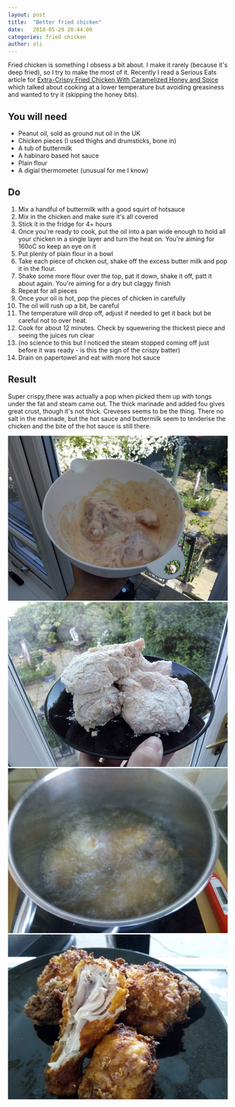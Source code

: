 ```yaml
---
layout: post
title:  "Better fried chicken"
date:   2018-05-29 20:44:00
categories: fried chicken 
author: oli
---
```


Fried chicken is something I obsess a bit about.  I make it rarely (because it's deep fried), so I try to make the most of it.  Recently I read a Serious Eats article for [Extra-Crispy Fried Chicken With Caramelized Honey and Spice](https://www.seriouseats.com/recipes/2018/05/extra-crispy-fried-chicken-with-caramelized-honey-and-spice.html) which talked about cooking at a lower temperature but avoiding greasiness and wanted to try it (skipping the honey bits).


## You will need

* Peanut oil, sold as ground nut oil in the UK
* Chicken pieces (I used thighs and drumsticks, bone in)
* A tub of buttermilk
* A habinaro based hot sauce
* Plain flour
* A digial thermometer (unusual for me I know)


## Do

1. Mix a handful of buttermilk with a good squirt of hotsauce
2. Mix in the chicken and make sure it's all covered
3. Stick it in the fridge for 4+ hours
4. Once you're ready to cook, put the oil into a pan wide enough to hold all your chicken in a single layer and turn the heat on.  You're aiming for 160oC so keep an eye on it
5. Put plenty of plain flour in a bowl
6. Take each piece of chcken out, shake off the excess butter milk and pop it in the flour.
7. Shake some more flour over the top, pat it down, shake it off, patt it about again.  You're aiming for a dry but claggy finish
8. Repeat for all pieces
9. Once your oil is hot, pop the pieces of chicken in carefully
10. The oil will rush up a bit, be careful
11. The temperature will drop off, adjust if needed to get it back but be careful not to over heat.
12. Cook for about 12 minutes.  Check by squewering the thickest piece and seeing the juices run clear
13. (no science to this but I noticed the steam stopped coming off just before it was ready - is this the sign of the crispy batter)
14. Drain on papertowel and eat with more hot sauce


## Result

Super crispy,there was actually a pop when picked them up with tongs under the fat and steam came out.  The thick marinade and added fou gives great crust, though it's not thick. Creveses seems to be the thing.  There no salt in the marinade, but the hot sauce and buttermilk seem to tenderise the chicken and the bite of the hot sauce is still there.


![Marinading](images/better-fried-chicken/better-fried-chicken-00.jpg)
![Floured](images/better-fried-chicken/better-fried-chicken-01.jpg)
![Just into the oil](images/better-fried-chicken/better-fried-chicken-02.jpg)
![GET IN MY FACE](images/better-fried-chicken/better-fried-chicken-03.jpg)